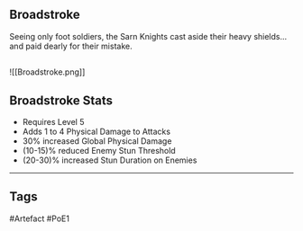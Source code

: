 ## Broadstroke
Seeing only foot soldiers, the Sarn Knights cast aside
their heavy shields... and paid dearly for their mistake.
##
![[Broadstroke.png]]
## Broadstroke Stats
- Requires Level 5
- Adds 1 to 4 Physical Damage to Attacks
- 30% increased Global Physical Damage
- (10-15)% reduced Enemy Stun Threshold
- (20-30)% increased Stun Duration on Enemies


---
## Tags
#Artefact
#PoE1